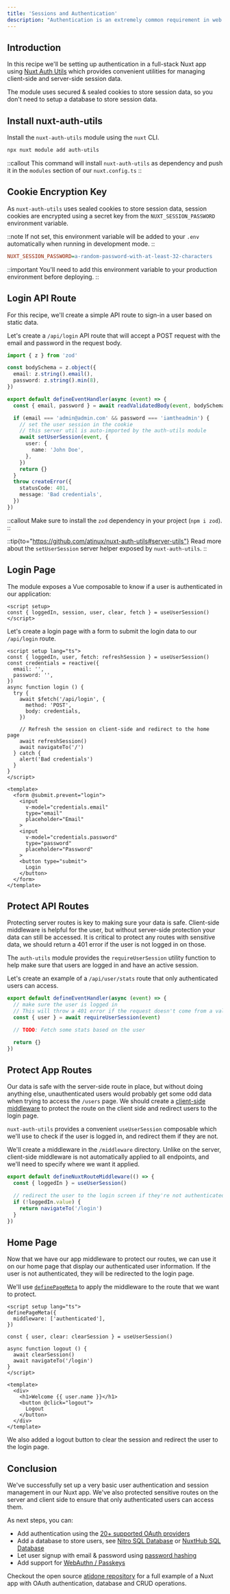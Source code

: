 ```yaml
---
title: 'Sessions and Authentication'
description: "Authentication is an extremely common requirement in web apps. This recipe will show you how to implement basic user registration and authentication in your Nuxt app."
---
```


## Introduction

In this recipe we'll be setting up authentication in a full-stack Nuxt app using [Nuxt Auth Utils](https://github.com/Atinux/nuxt-auth-utils) which provides convenient utilities for managing client-side and server-side session data.

The module uses secured & sealed cookies to store session data, so you don't need to setup a database to store session data.

## Install nuxt-auth-utils

Install the `nuxt-auth-utils` module using the `nuxt` CLI.

```bash [Terminal]
npx nuxt module add auth-utils
```

::callout
This command will install `nuxt-auth-utils` as dependency and push it in the `modules` section of our `nuxt.config.ts`
::

## Cookie Encryption Key

As `nuxt-auth-utils` uses sealed cookies to store session data, session cookies are encrypted using a secret key from the `NUXT_SESSION_PASSWORD` environment variable.

::note
If not set, this environment variable will be added to your `.env` automatically when running in development mode.
::

```ini [.env]
NUXT_SESSION_PASSWORD=a-random-password-with-at-least-32-characters
```

::important
You'll need to add this environment variable to your production environment before deploying.
::

## Login API Route

For this recipe, we'll create a simple API route to sign-in a user based on static data.

Let's create a `/api/login` API route that will accept a POST request with the email and password in the request body.

```ts [server/api/login.post.ts]
import { z } from 'zod'

const bodySchema = z.object({
  email: z.string().email(),
  password: z.string().min(8),
})

export default defineEventHandler(async (event) => {
  const { email, password } = await readValidatedBody(event, bodySchema.parse)

  if (email === 'admin@admin.com' && password === 'iamtheadmin') {
    // set the user session in the cookie
    // this server util is auto-imported by the auth-utils module
    await setUserSession(event, {
      user: {
        name: 'John Doe',
      },
    })
    return {}
  }
  throw createError({
    statusCode: 401,
    message: 'Bad credentials',
  })
})
```

::callout
Make sure to install the `zod` dependency in your project (`npm i zod`).
::

::tip{to="https://github.com/atinux/nuxt-auth-utils#server-utils"}
Read more about the `setUserSession` server helper exposed by `nuxt-auth-utils`.
::

## Login Page

The module exposes a Vue composable to know if a user is authenticated in our application:

```vue
<script setup>
const { loggedIn, session, user, clear, fetch } = useUserSession()
</script>
```

Let's create a login page with a form to submit the login data to our `/api/login` route.

```vue [app/pages/login.vue]
<script setup lang="ts">
const { loggedIn, user, fetch: refreshSession } = useUserSession()
const credentials = reactive({
  email: '',
  password: '',
})
async function login () {
  try {
    await $fetch('/api/login', {
      method: 'POST',
      body: credentials,
    })

    // Refresh the session on client-side and redirect to the home page
    await refreshSession()
    await navigateTo('/')
  } catch {
    alert('Bad credentials')
  }
}
</script>

<template>
  <form @submit.prevent="login">
    <input
      v-model="credentials.email"
      type="email"
      placeholder="Email"
    >
    <input
      v-model="credentials.password"
      type="password"
      placeholder="Password"
    >
    <button type="submit">
      Login
    </button>
  </form>
</template>
```

## Protect API Routes

Protecting server routes is key to making sure your data is safe. Client-side middleware is helpful for the user, but without server-side protection your data can still be accessed. It is critical to protect any routes with sensitive data, we should return a 401 error if the user is not logged in on those.

The `auth-utils` module provides the `requireUserSession` utility function to help make sure that users are logged in and have an active session.

Let's create an example of a `/api/user/stats` route that only authenticated users can access.

```ts [server/api/user/stats.get.ts]
export default defineEventHandler(async (event) => {
  // make sure the user is logged in
  // This will throw a 401 error if the request doesn't come from a valid user session
  const { user } = await requireUserSession(event)

  // TODO: Fetch some stats based on the user

  return {}
})
```

## Protect App Routes

Our data is safe with the server-side route in place, but without doing anything else, unauthenticated users would probably get some odd data when trying to access the `/users` page. We should create a [client-side middleware](https://nuxt.com/docs/4.x/guide/directory-structure/app/middleware) to protect the route on the client side and redirect users to the login page.

`nuxt-auth-utils` provides a convenient `useUserSession` composable which we'll use to check if the user is logged in, and redirect them if they are not.

We'll create a middleware in the `/middleware` directory. Unlike on the server, client-side middleware is not automatically applied to all endpoints, and we'll need to specify where we want it applied.

```typescript [app/middleware/authenticated.ts]
export default defineNuxtRouteMiddleware(() => {
  const { loggedIn } = useUserSession()

  // redirect the user to the login screen if they're not authenticated
  if (!loggedIn.value) {
    return navigateTo('/login')
  }
})
```

## Home Page

Now that we have our app middleware to protect our routes, we can use it on our home page that display our authenticated user information. If the user is not authenticated, they will be redirected to the login page.

We'll use [`definePageMeta`](/docs/4.x/api/utils/define-page-meta) to apply the middleware to the route that we want to protect.

```vue [app/pages/index.vue]
<script setup lang="ts">
definePageMeta({
  middleware: ['authenticated'],
})

const { user, clear: clearSession } = useUserSession()

async function logout () {
  await clearSession()
  await navigateTo('/login')
}
</script>

<template>
  <div>
    <h1>Welcome {{ user.name }}</h1>
    <button @click="logout">
      Logout
    </button>
  </div>
</template>
```

We also added a logout button to clear the session and redirect the user to the login page.

## Conclusion

We've successfully set up a very basic user authentication and session management in our Nuxt app. We've also protected sensitive routes on the server and client side to ensure that only authenticated users can access them.

As next steps, you can:
- Add authentication using the [20+ supported OAuth providers](https://github.com/atinux/nuxt-auth-utils?tab=readme-ov-file#supported-oauth-providers)
- Add a database to store users, see [Nitro SQL Database](https://nitro.build/guide/database) or [NuxtHub SQL Database](https://hub.nuxt.com/docs/features/database)
- Let user signup with email & password using [password hashing](https://github.com/atinux/nuxt-auth-utils?tab=readme-ov-file#password-hashing)
- Add support for [WebAuthn / Passkeys](https://github.com/atinux/nuxt-auth-utils?tab=readme-ov-file#webauthn-passkey)

Checkout the open source [atidone repository](https://github.com/atinux/atidone) for a full example of a Nuxt app with OAuth authentication, database and CRUD operations.
